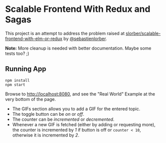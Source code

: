 # Scalable Frontend With Redux and Sagas

This project is an attempt to address the problem raised at
[slorber/scalable-frontend-with-elm-or-redux](https://github.com/slorber/scalable-frontend-with-elm-or-redux)
by [@sebastienlorber](https://twitter.com/sebastienlorber).

**Note:** More cleanup is needed with better documentation. Maybe some tests too? ;)

## Running App

```
npm install
npm start
```

Browse to [http://localhost:8080](http://localhost:8080), and see the 
"Real World" Example at the very bottom of the page.

- The GIFs section allows you to add a GIF for the entered topic.
- The toggle button can be *on* or *off*.
- The counter can be *incremented* or *decremented*.
- Whenever a new GIF is fetched (either by adding or requesting more),
  the counter is incremented by *1* if button is off or `counter < 10`,
  otherwise it is incremented by *2*.